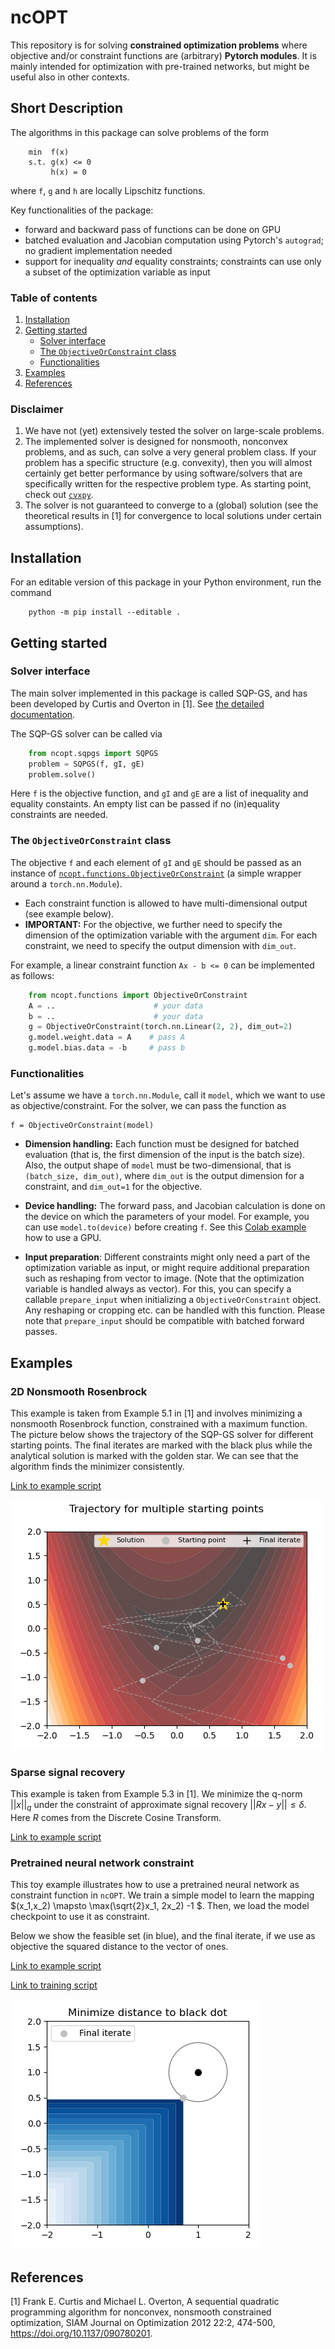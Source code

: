 # ncOPT
This repository is for solving **constrained optimization problems** where objective and/or constraint functions are (arbitrary) **Pytorch modules**. It is mainly intended for optimization with pre-trained networks, but might be useful also in other contexts.

## Short Description

The algorithms in this package can solve problems of the form

```
    min  f(x)
    s.t. g(x) <= 0
         h(x) = 0
```

where `f`, `g` and `h` are locally Lipschitz functions.

Key functionalities of the package:

* forward and backward pass of functions can be done on GPU
* batched evaluation and Jacobian computation using Pytorch's `autograd`; no gradient implementation needed
* support for inequality *and* equality constraints; constraints can use only a subset of the optimization variable as input


### Table of contents

1. [Installation](#installation)
2. [Getting started](#getting-started)
    - [Solver interface](#solver-interface)
    - [The `ObjectiveOrConstraint` class](#the-objectiveorconstraint-class)
    - [Functionalities](#functionalities)
3. [Examples](#examples)
4. [References](#references)

### Disclaimer

1) We have not (yet) extensively tested the solver on large-scale problems.
2) The implemented solver is designed for nonsmooth, nonconvex problems, and as such, can solve a very general problem class. If your problem has a specific structure (e.g. convexity), then you will almost certainly get better performance by using software/solvers that are specifically written for the respective problem type. As starting point, check out [`cvxpy`](https://www.cvxpy.org/).
3) The solver is not guaranteed to converge to a (global) solution (see the theoretical results in [1] for convergence to local solutions under certain assumptions).



## Installation

For an editable version of this package in your Python environment, run the command

```
    python -m pip install --editable .
```

## Getting started

### Solver interface

The main solver implemented in this package is called SQP-GS, and has been developed by Curtis and Overton in [1]. See [the detailed documentation](src/ncopt/sqpgs/).

The SQP-GS solver can be called via 

```python
    from ncopt.sqpgs import SQPGS
    problem = SQPGS(f, gI, gE)
    problem.solve()
```
Here `f` is the objective function, and `gI` and `gE` are a list of inequality and equality constaints. An empty list can be passed if no (in)equality constraints are needed.

### The `ObjectiveOrConstraint` class

The objective `f` and each element of `gI` and `gE` should be passed as an instance of [`ncopt.functions.ObjectiveOrConstraint`](src/ncopt/functions/main.py) (a simple wrapper around a `torch.nn.Module`). 

* Each constraint function is allowed to have multi-dimensional output (see example below).
* **IMPORTANT:** For the objective, we further need to specify the dimension of the optimization variable with the argument `dim`. For each constraint, we need to specify the output dimension with `dim_out`.


For example, a linear constraint function `Ax - b <= 0` can be implemented as follows:

```python
    from ncopt.functions import ObjectiveOrConstraint
    A = ..                      # your data
    b = ..                      # your data
    g = ObjectiveOrConstraint(torch.nn.Linear(2, 2), dim_out=2)
    g.model.weight.data = A    # pass A
    g.model.bias.data = -b     # pass b
```

### Functionalities

Let's assume we have a `torch.nn.Module`, call it `model`, which we want to use as objective/constraint. For the solver, we can pass the function as  

```
f = ObjectiveOrConstraint(model)
```

* **Dimension handling:** Each function must be designed for batched evaluation (that is, the first dimension of the input is the batch size). Also, the output shape of `model` must be two-dimensional, that is `(batch_size, dim_out)`, where `dim_out` is the output dimension for a constraint, and `dim_out=1` for the objective.

* **Device handling:** The forward pass, and Jacobian calculation is done on the device on which the parameters of your model. For example, you can use `model.to(device)` before creating `f`. See this [Colab example](https://colab.research.google.com/drive/1scsusR4Fggo-vT-IPYsoa3ccROmGQkZ8?usp=sharing) how to use a GPU.

* **Input preparation**: Different constraints might only need a part of the optimization variable as input, or might require additional preparation such as reshaping from vector to image. (Note that the optimization variable is handled always as vector). For this, you can specify a callable `prepare_input` when initializing a `ObjectiveOrConstraint` object. Any reshaping or cropping etc. can be handled with this function. Please note that `prepare_input` should be compatible with batched forward passes.

## Examples
### 2D Nonsmooth Rosenbrock

This example is taken from Example 5.1 in [1] and involves minimizing a nonsmooth Rosenbrock function, constrained with a maximum function. The picture below shows the trajectory of the SQP-GS solver for different starting points. The final iterates are marked with the black plus while the analytical solution is marked with the golden star. We can see that the algorithm finds the minimizer consistently.

[Link to example script](examples/example_rosenbrock.py)

![SQP-GS trajectories for a 2-dim example](data/img/rosenbrock.png "SQP-GS trajectories for a 2-dim example")

### Sparse signal recovery

This example is taken from Example 5.3 in [1]. We minimize the q-norm $||x||_q$ under the constraint of approximate signal recovery $||Rx-y|| \leq \delta$. Here $R$ comes from the Discrete Cosine Transform.

[Link to example script](examples/example_residual.py)

### Pretrained neural network constraint

This toy example illustrates how to use a pretrained neural network as constraint function in `ncOPT`. We train a simple model to learn the mapping $(x_1,x_2) \mapsto \max(\sqrt{2}x_1, 2x_2) -1 $. Then, we load the model checkpoint to use it as constraint.

Below we show the feasible set (in blue), and the final iterate, if we use as objective the squared distance to the vector of ones.

[Link to example script](examples/example_checkpoint.py)

[Link to training script](scripts/train_max_fun.py)


![SQP-GS final iterate with learned constraint](data/img/checkpoint.png "SQP-GS final iterate with learned constraint")




## References
[1] Frank E. Curtis and Michael L. Overton, A sequential quadratic programming algorithm for nonconvex, nonsmooth constrained optimization, 
SIAM Journal on Optimization 2012 22:2, 474-500, https://doi.org/10.1137/090780201.
